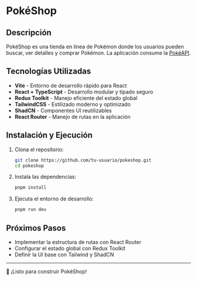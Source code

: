 # PokéShop

## Descripción

PokéShop es una tienda en línea de Pokémon donde los usuarios pueden buscar, ver detalles y comprar Pokémon. La aplicación consume la [PokéAPI](https://pokeapi.co/).

## Tecnologías Utilizadas

- **Vite** - Entorno de desarrollo rápido para React
- **React + TypeScript** - Desarrollo modular y tipado seguro
- **Redux Toolkit** - Manejo eficiente del estado global
- **TailwindCSS** - Estilizado moderno y optimizado
- **ShadCN** - Componentes UI reutilizables
- **React Router** - Manejo de rutas en la aplicación

## Instalación y Ejecución

1. Clona el repositorio:
   ```sh
   git clone https://github.com/tu-usuario/pokeshop.git
   cd pokeshop
   ```
2. Instala las dependencias:
   ```sh
   pnpm install
   ```
3. Ejecuta el entorno de desarrollo:
   ```sh
   pnpm run dev
   ```

## Próximos Pasos

- Implementar la estructura de rutas con React Router
- Configurar el estado global con Redux Toolkit
- Definir la UI base con Tailwind y ShadCN

---

🚀 ¡Listo para construir PokéShop!
